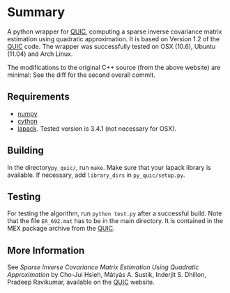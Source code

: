 Summary
=======

A python wrapper for [QUIC](https://bigdata.oden.utexas.edu/software/1035/),
computing a sparse inverse covariance matrix estimation using quadratic 
approximation. It is based on Version 1.2 of the [QUIC](https://bigdata.oden.utexas.edu/software/1035/) code. 
The wrapper was  successfully tested on OSX (10.6), Ubuntu (11.04) and Arch Linux.

The modifications to the original C++ source (from the above website) are minimal:
See the diff for the second overall commit.

Requirements
------------

* [numpy](numpy.scipy.org)
* [cython](cython.org)
* [lapack](http://www.netlib.org/lapack/). Tested version is 3.4.1 (not necessary for OSX).


Building
--------
In the directory```py_quic/```, run ```make```. Make sure that your lapack library is available.
If necessary, add ```library_dirs``` in ```py_quic/setup.py```.


Testing
-------
For testing the algorithm, run ```python test.py``` after a successful build. Note that
the file ```ER_692.mat``` has to be in the main directory. It is contained in the
MEX package archive from the [QUIC](https://bigdata.oden.utexas.edu/software/1035/).

More Information
----------------
See *Sparse Inverse Covariance Matrix Estimation Using Quadratic Approximation* by
Cho-Jui Hsieh, Mátyás A. Sustik, Inderjit S. Dhillon, Pradeep Ravikumar, available
on the [QUIC](https://bigdata.oden.utexas.edu/software/1035/) website.
